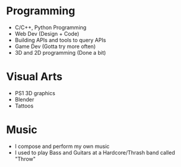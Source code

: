 # Programming
  - C/C++, Python Programming
  - Web Dev (Design + Code)
  - Building APIs and tools to query APIs
  - Game Dev (Gotta try more often)
  - 3D and 2D programming (Done a bit)
 
# Visual Arts
  - PS1 3D graphics
  - Blender
  - Tattoos

# Music
  - I compose and perform my own music
  - I used to play Bass and Guitars at a Hardcore/Thrash band called "Throw"

